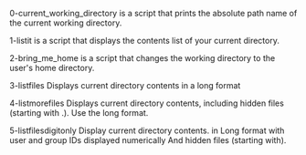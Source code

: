0-current_working_directory is a script that prints the absolute path name of the current working directory.

1-listit is a script that displays the contents list of your current directory.

2-bring_me_home is a script that changes the working directory to the user's home directory.

3-listfiles Displays current directory contents in a long format

4-listmorefiles Displays current directory contents, including hidden files (starting with .). Use the long format.

5-listfilesdigitonly Display current directory contents. in Long format with user and group IDs displayed numerically And hidden files (starting with).

